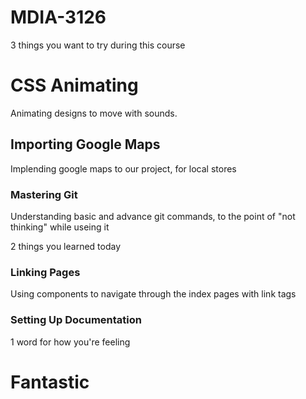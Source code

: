 # MDIA-3126

3 things you want to try during this course
# CSS Animating
Animating designs to move with sounds.
## Importing Google Maps
Implending google maps to our project, for local stores
### Mastering Git
Understanding basic and advance git commands, to the point of "not thinking" while useing it

2 things you learned today
### Linking Pages
Using components to navigate through the index pages with link tags
### Setting Up Documentation
1 word for how you're feeling
# Fantastic